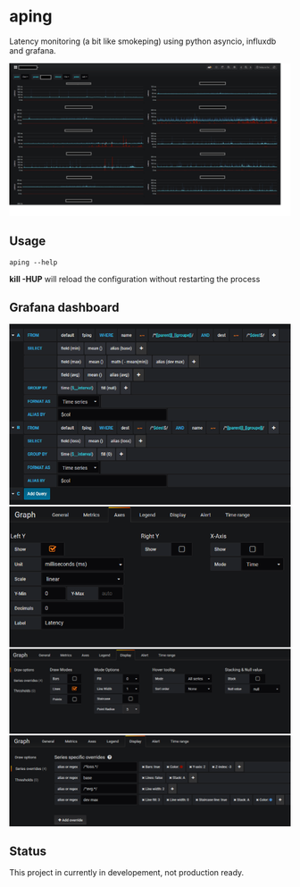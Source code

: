 # aping

Latency monitoring (a bit like smokeping) using python asyncio, influxdb and grafana.

![aping](/screenshots/aping.png?raw=true)

## Usage

```
aping --help
```

**kill -HUP** will reload the configuration without restarting the process

## Grafana dashboard

![Metrics](/screenshots/Capture2.png?raw=true)
![Axes](/screenshots/Capture.PNG?raw=true)
![Display](/screenshots/Capture3.PNG?raw=true)
![Display override](/screenshots/Capture4.PNG?raw=true)

## Status
This project in currently in developement, not production ready.
